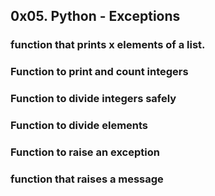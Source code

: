 ## 0x05. Python - Exceptions
### function that prints x elements of a list.
### Function to print and count integers
### Function to divide integers safely
### Function to divide elements
### Function to raise an exception
### function that raises a message
